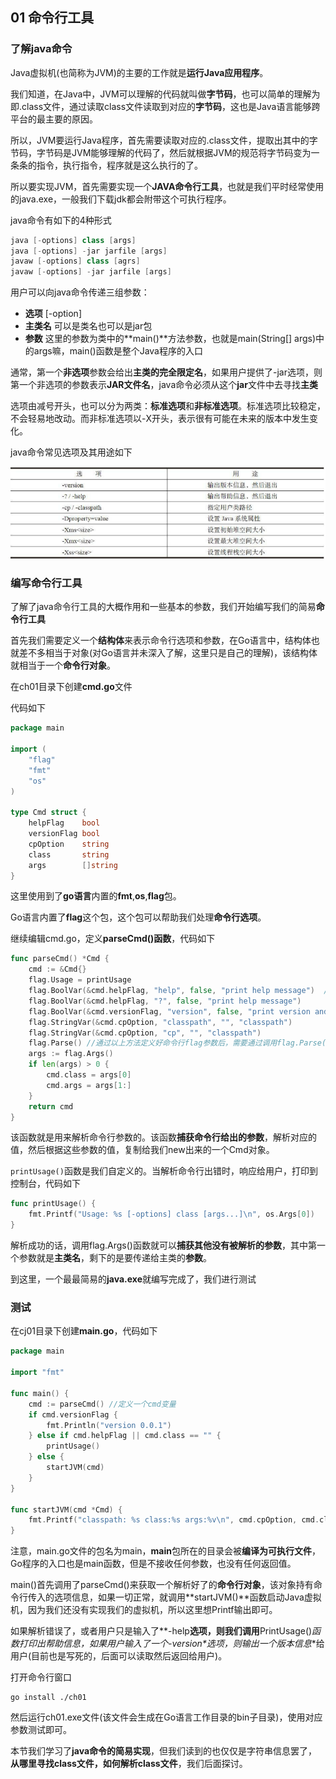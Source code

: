 ## 01 命令行工具

### 了解java命令

Java虚拟机(也简称为JVM)的主要的工作就是**运行Java应用程序**。

我们知道，在Java中，JVM可以理解的代码就叫做**字节码**，也可以简单的理解为即.class文件，通过读取class文件读取到对应的**字节码**，这也是Java语言能够跨平台的最主要的原因。

所以，JVM要运行Java程序，首先需要读取对应的.class文件，提取出其中的字节码，字节码是JVM能够理解的代码了，然后就根据JVM的规范将字节码变为一条条的指令，执行指令，程序就是这么执行的了。

所以要实现JVM，首先需要实现一个**JAVA命令行工具**，也就是我们平时经常使用的java.exe，一般我们下载jdk都会附带这个可执行程序。

java命令有如下的4种形式

```java
java [-options] class [args]
java [-options] -jar jarfile [args]
javaw [-options] class [agrs]
javaw [-options] -jar jarfile [args]
```

用户可以向java命令传递三组参数：

- **选项** [-option]
- **主类名** 可以是类名也可以是jar包
- **参数** 这里的参数为类中的**main()**方法参数，也就是main(String[] args)中的args嘛，main()函数是整个Java程序的入口

通常，第一个**非选项**参数会给出**主类的完全限定名**，如果用户提供了-jar选项，则第一个非选项的参数表示**JAR文件名**，java命令必须从这个**jar**文件中去寻找**主类**

选项由减号开头，也可以分为两类：**标准选项**和**非标准选项**。标准选项比较稳定，不会轻易地改动。而非标准选项以-X开头，表示很有可能在未来的版本中发生变化。

java命令常见选项及其用途如下

![java_option](https://github.com/zhengjianda/jvm/blob/master/photo/java_option.png)

### 编写命令行工具

了解了java命令行工具的大概作用和一些基本的参数，我们开始编写我们的简易**命令行工具**

首先我们需要定义一个**结构体**来表示命令行选项和参数，在Go语言中，结构体也就差不多相当于对象(对Go语言并未深入了解，这里只是自己的理解)，该结构体就相当于一个**命令行对象**。

在ch01目录下创建**cmd.go**文件

代码如下

```go
package main

import (
	"flag"
	"fmt"
	"os"
)

type Cmd struct {
	helpFlag    bool
	versionFlag bool
	cpOption    string
	class       string
	args        []string
}
```

这里使用到了**go语言**内置的**fmt**,**os**,**flag**包。

Go语言内置了**flag**这个包，这个包可以帮助我们处理**命令行选项**。

继续编辑cmd.go，定义**parseCmd()函数**，代码如下

```go
func parseCmd() *Cmd {
	cmd := &Cmd{}
	flag.Usage = printUsage
	flag.BoolVar(&cmd.helpFlag, "help", false, "print help message")  //获取helpFlag的值
	flag.BoolVar(&cmd.helpFlag, "?", false, "print help message")
	flag.BoolVar(&cmd.versionFlag, "version", false, "print version and exit")
	flag.StringVar(&cmd.cpOption, "classpath", "", "classpath")
	flag.StringVar(&cmd.cpOption, "cp", "", "classpath")
	flag.Parse() //通过以上方法定义好命令行flag参数后，需要通过调用flag.Parse()来对命令行参数进行解析
	args := flag.Args()
	if len(args) > 0 {
		cmd.class = args[0]
		cmd.args = args[1:]
	}
	return cmd
}
```

该函数就是用来解析命令行参数的。该函数**捕获命令行给出的参数**，解析对应的值，然后根据这些参数的值，复制给我们new出来的一个Cmd对象。

`printUsage()`函数是我们自定义的。当解析命令行出错时，响应给用户，打印到控制台，代码如下

```go
func printUsage() {
	fmt.Printf("Usage: %s [-options] class [args...]\n", os.Args[0])
}
```

解析成功的话，调用flag.Args()函数就可以**捕获其他没有被解析的参数**，其中第一个参数就是**主类名**，剩下的是要传递给主类的**参数**。

到这里，一个最最简易的**java.exe**就编写完成了，我们进行测试

### 测试

在cj01目录下创建**main.go**，代码如下

```go
package main

import "fmt"

func main() {
	cmd := parseCmd() //定义一个cmd变量
	if cmd.versionFlag {
		fmt.Println("version 0.0.1")
	} else if cmd.helpFlag || cmd.class == "" {
		printUsage()
	} else {
		startJVM(cmd)
	}
}

func startJVM(cmd *Cmd) {
	fmt.Printf("classpath: %s class:%s args:%v\n", cmd.cpOption, cmd.class, cmd.args)
}

```

注意，main.go文件的包名为main，**main**包所在的目录会被**编译为可执行文件**，Go程序的入口也是main函数，但是不接收任何参数，也没有任何返回值。

main()首先调用了parseCmd()来获取一个解析好了的**命令行对象**，该对象持有命令行传入的选项信息，如果一切正常，就调用**startJVM()**函数启动Java虚拟机，因为我们还没有实现我们的虚拟机，所以这里想Printf输出即可。

如果解析错误了，或者用户只是输入了**-help**选项，则我们调用**PrintUsage()**函数打印出帮助信息，如果用户输入了一个*-version*选项，则输出一个**版本信息**给用户(目前也是写死的，后面可以读取然后返回给用户)。

打开命令行窗口

```shell
go install ./ch01
```

然后运行ch01.exe文件(该文件会生成在Go语言工作目录的bin子目录)，使用对应参数测试即可。

本节我们学习了**java命令的简易实现**，但我们读到的也仅仅是字符串信息罢了，**从哪里寻找class文件，如何解析class文件**，我们后面探讨。
